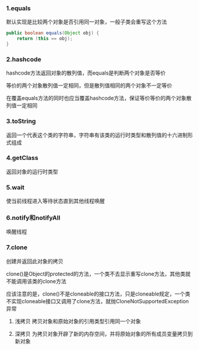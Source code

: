 ### 1.equals

默认实现是比较两个对象是否引用同一对象，一般子类会重写这个方法
```java
public boolean equals(Object obj) {
    return (this == obj);
}
```

### 2.hashcode

hashcode方法返回对象的散列值，而equals是判断两个对象是否等价

等价的两个对象散列值一定相同，但是散列值相同的两个对象不一定等价

在覆盖equals方法的同时也应当覆盖hashcode方法，保证等价等价的两个对象散列值一定相同

### 3.toString

返回一个代表这个类的字符串，字符串有该类的运行时类型和散列值的十六进制形式组成

### 4.getClass

返回对象的运行时类型

### 5.wait

使当前线程进入等待状态直到其他线程唤醒

### 6.notify和notifyAll
唤醒线程

### 7.clone
创建并返回此对象的拷贝

clone()是Object的protected的方法，一个类不去显示重写clone方法，其他类就不能调用该类的clone方法

应该注意的是，clone()不是cloneable的接口方法，只是cloneable规定，一个类不实现cloneable接口又调用了clone方法，就抛CloneNotSupportedException异常

1. 浅拷贝
拷贝对象和原始对象的引用类型引用同一个对象

2. 深拷贝
为拷贝对象开辟了新的内存空间，并将原始对象的所有成员变量拷贝到新对象



